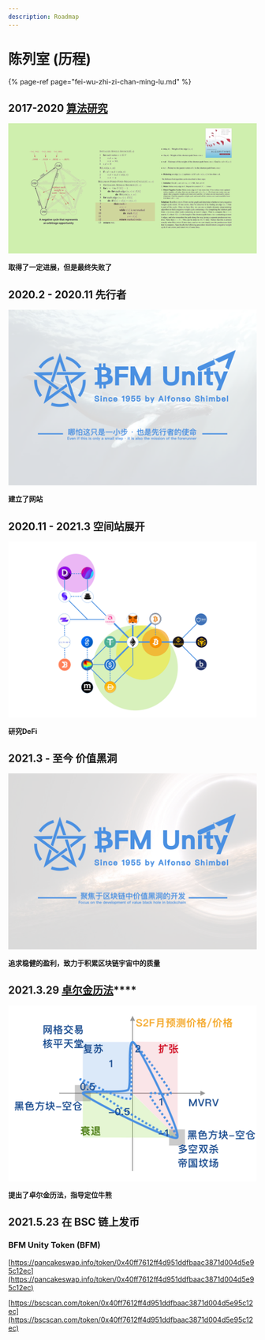 ```yaml
---
description: Roadmap
---
```


# 陈列室 \(历程\)

{% page-ref page="fei-wu-zhi-zi-chan-ming-lu.md" %}

## 2017-2020        [算法研究](https://www.bfm-unity.com/qian-xian/research-institute-development/suan-fa-yan-jiu-yuan)

![Bellman-Ford&#x7B97;&#x6CD5;&#x7814;&#x7A76;](../../.gitbook/assets/b49d19a6fef2385395ae687a10007929.png)

**取得了一定进展，但是最终失败了**

## 2020.2 - 2020.11      先行者

![&#x5148;&#x884C;&#x8005;&#x7684;&#x4F7F;&#x547D;](../../.gitbook/assets/bfm-unity.png)

**建立了网站**

## 2020.11 - 2021.3      空间站展开

![](../../.gitbook/assets/defi_3.png)

**研究DeFi**

## 2021.3 - 至今        价值黑洞

![&#x4EF7;&#x503C;&#x9ED1;&#x6D1E;&#x7684;&#x5F00;&#x53D1;](../../.gitbook/assets/bfm-unity-2.0.png)

**追求稳健的盈利，致力于积累区块链宇宙中的质量**

## **2021.3.29**        [**卓尔金历法**](https://www.bfm-unity.com/qian-xian/management-cockpit-operation/ling-hang-duo-lei-da)\*\*\*\*

![](../../.gitbook/assets/zhuo-er-jin-li-fa-lei-da-.png)

**提出了卓尔金历法，指导定位牛熊**

## **2021.5.23 在 BSC 链上发币** 

### **BFM Unity Token \(BFM\)**

[https://pancakeswap.info/token/0x40ff7612ff4d951ddfbaac3871d004d5e95c12ec](https://pancakeswap.info/token/0x40ff7612ff4d951ddfbaac3871d004d5e95c12ec)

[https://bscscan.com/token/0x40ff7612ff4d951ddfbaac3871d004d5e95c12ec](https://bscscan.com/token/0x40ff7612ff4d951ddfbaac3871d004d5e95c12ec)

